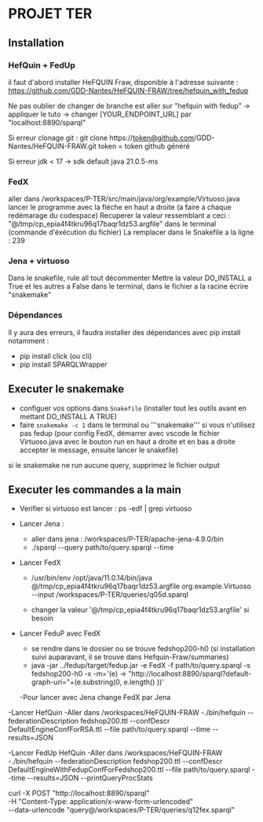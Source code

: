 # PROJET TER

## Installation

### HefQuin + FedUp
il faut d'abord installer HeFQUIN Fraw, disponible à l'adresse suivante : 
https://github.com/GDD-Nantes/HeFQUIN-FRAW/tree/hefquin_with_fedup

Ne pas oublier de changer de branche est aller sur "hefquin with fedup"
-> appliquer le tuto
-> changer [YOUR_ENDPOINT_URL] par "localhost:8890\/sparql"

Si erreur clonage git : 
git clone https://token@github.com/GDD-Nantes/HeFQUIN-FRAW.git
token = token github généré

Si erreur jdk < 17
-> sdk default java 21.0.5-ms  

### FedX

aller dans /workspaces/P-TER/src/main/java/org/example/Virtuoso.java
lancer le programme avec la fléche en haut a droite (a faire a chaque redémarage du codespace)
Recuperer la valeur ressemblant a ceci : "@/tmp/cp_epia4f4tkru96q17baqr1dz53.argfile" dans le terminal (commande d'éxécution du fichier)
La remplacer dans le Snakefile a la ligne : 239

### Jena + virtuoso

Dans le snakefile, rule all tout décommenter
Mettre la valeur DO_INSTALL a True et les autres a False
dans le terminal, dans le fichier a la racine écrire "snakemake"

### Dépendances
Il y aura des erreurs, il faudra installer des dépendances avec pip install
  notamment :
  - pip install click (ou cli)
  - pip install SPARQLWrapper



## Executer le snakemake

- configuer vos options dans `Snakefile` (installer tout les outils avant en mettant DO_INSTALL A TRUE)
- faire ```snakemake -c 1``` dans le terminal ou '''snakemake''' si vous n'utilisez pas fedup
(pour config FedX, démarrer avec vscode le fichier Virtuoso.java avec le bouton run en haut a droite et en bas a droite accepter le message, ensuite lancer le snakefile)

si le snakemake ne run aucune query, supprimez le fichier output

## Executer les commandes a la main

 - Verifier si virtuoso est lancer : 
  ps -edf | grep virtuoso

 - Lancer Jena :
    - aller dans jena : /workspaces/P-TER/apache-jena-4.9.0/bin
    -  ./sparql --query path/to/query.sparql --time
- Lancer FedX
  - /usr/bin/env /opt/java/11.0.14/bin/java @/tmp/cp_epia4f4tkru96q17baqr1dz53.argfile org.example.Virtuoso --input /workspaces/P-TER/queries/q05d.sparql

  - changer la valeur '@/tmp/cp_epia4f4tkru96q17baqr1dz53.argfile' si besoin

- Lancer FeduP avec FedX
  - se rendre dans le dossier ou se trouve fedshop200-h0 (si installation suivi auparavant, il se trouve dans Hefquin-Fraw/summaries)
  - java -jar ../fedup/target/fedup.jar -e FedX -f path/to/query.sparql -s fedshop200-h0 -x -m='(e) -> "http://localhost:8890/sparql?default-graph-uri="+(e.substring(0, e.length() ))'

  -Pour lancer avec Jena change FedX par Jena

-Lancer HefQuin
  -Aller dans /workspaces/HeFQUIN-FRAW
  -./bin/hefquin --federationDescription fedshop200.ttl --confDescr DefaultEngineConfForRSA.ttl --file path/to/query.sparql --time --results=JSON 

-Lancer FedUp HefQuin
  -Aller dans /workspaces/HeFQUIN-FRAW
  -./bin/hefquin --federationDescription fedshop200.ttl --confDescr DefaultEngineWithFedupConfForFedshop200.ttl --file path/to/query.sparql --time --results=JSON --printQueryProcStats




curl -X POST "http://localhost:8890/sparql" \
     -H "Content-Type: application/x-www-form-urlencoded" \
     --data-urlencode "query@/workspaces/P-TER/queries/q12fex.sparql"